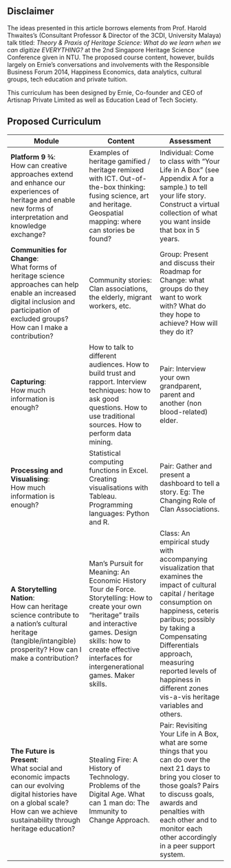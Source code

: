 ## Disclaimer
The ideas presented in this article borrows elements from Prof. Harold Thwaites’s (Consultant Professor & Director of the 3CDI, University Malaya) talk titled: *Theory & Praxis of Heritage Science: What do we learn when we can digitize EVERYTHING?* at the 2nd Singapore Heritage Science Conference given in NTU. The proposed course content, however, builds largely on Ernie’s conversations and involvements with the Responsible Business Forum 2014, Happiness Economics, data analytics, cultural groups, tech education and private tuition.

This curriculum has been designed by Ernie, Co-founder and CEO of Artisnap Private Limited as well as Education Lead of Tech Society.

## Proposed Curriculum

|Module  |Content  |Assessment|
| ------------- | ----------- | ------------- |
| **Platform 9 ¾**:<br>How can creative approaches extend and enhance our experiences of heritage and enable new forms of interpretation and knowledge exchange?     |  Examples of heritage gamified / heritage remixed with ICT. Out-of-the-box thinking: fusing science, art and heritage. Geospatial mapping: where can stories be found?|Individual: Come to class with “Your Life in A Box” (see Appendix A for a sample.) to tell your life story. Construct a virtual collection of what you want inside that box in 5 years.|
| **Communities for Change**:<br>What forms of heritage science approaches can help enable an increased digital inclusion and participation of excluded groups? How can I make a contribution?     |  Community stories: Clan associations, the elderly, migrant workers, etc.|Group: Present and discuss their Roadmap for Change: what groups do they want to work with? What do they hope to achieve? How will they do it?|
| **Capturing**:<br>How much information is enough?|  How to talk to different audiences. How to build trust and rapport. Interview techniques: how to ask good questions. How to use traditional sources. How to perform data mining.|Pair: Interview your own grandparent, parent and another (non blood-related) elder.|
| **Processing and Visualising**:<br>How much information is enough?| Statistical computing functions in Excel. Creating visualisations with Tableau. Programming languages: Python and R.|Pair: Gather and present a dashboard to tell a story. Eg: The Changing Role of Clan Associations.|
| **A Storytelling Nation**:<br>How can heritage science contribute to a nation’s cultural heritage (tangible/intangible) prosperity? How can I make a contribution?|Man’s Pursuit for Meaning: An Economic History Tour de Force. Storytelling: How to create your own “heritage” trails and interactive games. Design skills: how to create effective interfaces for intergenerational games. Maker skills.|Class: An empirical study with accompanying visualization that examines the impact of cultural capital / heritage consumption on happiness, ceteris paribus; possibly by taking a Compensating Differentials approach, measuring reported levels of happiness in different zones vis-a-vis heritage variables and others.|
| **The Future is Present**:<br>What social and economic impacts can our evolving digital histories have on a global scale? How can we achieve sustainability through heritage education?|Stealing Fire: A History of Technology. Problems of the Digital Age. What can 1 man do: The Immunity to Change Approach.| Pair: Revisiting Your Life in A Box, what are some things that you can do over the next 21 days to bring you closer to those goals? Pairs to discuss goals, awards and penalties with each other and to monitor each other accordingly in a peer support system.|
